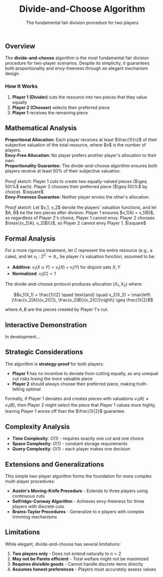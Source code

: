 ﻿---
layout: algorithm
title: "Divide-and-Choose Algorithm"
subtitle: "The fundamental fair division procedure for two players"
permalink: /algorithms/divide-and-choose/

# Algorithm Metadata
difficulty: beginner
players: 2
properties: ["Proportional", "Envy-free", "Strategy-proof"]
algorithm_type: "Discrete"

# Demo Configuration
has_demo: true
demo_description: "Explore the algorithm with concrete examples and see fairness properties in action"

# Navigation
next_algorithm:
  title: "Austin's Moving-Knife"
  url: "/algorithms/austins-moving-knife/"
---

## Overview

The **divide-and-choose** algorithm is the most fundamental fair division procedure for two-player scenarios. Despite its simplicity, it guarantees both proportionality and envy-freeness through an elegant mechanism design.

### How It Works

1. **Player 1 (Divider)** cuts the resource into two pieces that they value equally
2. **Player 2 (Chooser)** selects their preferred piece  
3. **Player 1** receives the remaining piece

## Mathematical Analysis

<div class="definition">
    <strong>Proportional Allocation:</strong> Each player receives at least $\frac{1}{n}$ of their subjective valuation of the total resource, where $n$ is the number of players.
</div>

<div class="definition">
    <strong>Envy-Free Allocation:</strong> No player prefers another player's allocation to their own.
</div>

<div class="theorem">
    <strong>Proportionality Guarantee:</strong> The divide-and-choose algorithm ensures both players receive at least 50% of their subjective valuation.
    <br><br><em>Proof sketch:</em> Player 1 cuts to create two equally-valued pieces ($\geq 50\%$ each). Player 2 chooses their preferred piece ($\geq 50\%$ by choice). $\square$
</div>

<div class="theorem">
    <strong>Envy-Freeness Guarantee:</strong> Neither player envies the other's allocation.
    <br><br><em>Proof sketch:</em> Let $v_1, v_2$ denote the players' valuation functions, and let $A, B$ be the two pieces after division. Player 1 ensures $v_1(A) = v_1(B)$, so regardless of Player 2's choice, Player 1 cannot envy. Player 2 chooses $\max\{v_2(A), v_2(B)\}$, so Player 2 cannot envy Player 1. $\square$
</div>

## Formal Analysis

For a more rigorous treatment, let $C$ represent the entire resource (e.g., a cake), and let $v_i: 2^C \to \mathbb{R}_+$ be player $i$'s valuation function, assumed to be:
- **Additive**: $v_i(X \cup Y) = v_i(X) + v_i(Y)$ for disjoint sets $X, Y$
- **Normalized**: $v_i(C) = 1$

The divide-and-choose protocol produces allocation $(X_1, X_2)$ where:

$$v_1(X_1) = \frac{1}{2} \quad \text{and} \quad v_2(X_2) = \max\left\{\frac{v_2(A)}{v_2(C)}, \frac{v_2(B)}{v_2(C)}\right\} \geq \frac{1}{2}$$

where $A, B$ are the pieces created by Player 1's cut.

## Interactive Demonstration

In development...

## Strategic Considerations

The algorithm is **strategy-proof** for both players:

- **Player 1** has no incentive to deviate from cutting equally, as any unequal cut risks losing the more valuable piece
- **Player 2** should always choose their preferred piece, making truth-telling optimal

Formally, if Player 1 deviates and creates pieces with valuations $v_1(A) \neq v_1(B)$, then Player 2 might select the piece that Player 1 values more highly, leaving Player 1 worse off than the $\frac{1}{2}$ guarantee.

## Complexity Analysis

- **Time Complexity**: $O(1)$ - requires exactly one cut and one choice
- **Space Complexity**: $O(1)$ - constant storage requirements  
- **Query Complexity**: $O(1)$ - each player makes one decision

## Extensions and Generalizations

This simple two-player algorithm forms the foundation for more complex multi-player procedures:

- **Austin's Moving-Knife Procedure** - Extends to three players using continuous cuts
- **Selfridge-Conway Algorithm** - Achieves envy-freeness for three players with discrete cuts  
- **Brams-Taylor Procedures** - Generalize to $n$ players with complex trimming mechanisms

## Limitations

While elegant, divide-and-choose has several limitations:

1. **Two players only** - Does not extend naturally to $n > 2$
2. **May not be Pareto efficient** - Total welfare might not be maximized
3. **Requires divisible goods** - Cannot handle discrete items directly
4. **Assumes honest preferences** - Players must accurately assess values
